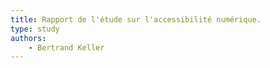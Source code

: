 ```yaml
---
title: Rapport de l'étude sur l'accessibilité numérique.
type: study
authors: 
    - Bertrand Keller
---
```


